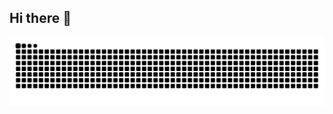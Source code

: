 ## Hi there 👋

<!--
**RonnyRocke/RonnyRocke** is a ✨ _special_ ✨ repository because its `README.md` (this file) appears on your GitHub profile.

Here are some ideas to get you started:

- 🔭 I’m currently working on ...
- 🌱 I’m currently learning ...
- 👯 I’m looking to collaborate on ...
- 🤔 I’m looking for help with ...
- 💬 Ask me about ...
- 📫 How to reach me: ...
- 😄 Pronouns: ...
- ⚡ Fun fact: ...
-->

<picture align="center">
  <source media="(prefers-color-scheme: dark)" srcset="https://raw.githubusercontent.com/RonnyRocke/RonnyRocke/output/github-contribution-grid-snake-dark.svg">
  <source media="(prefers-color-scheme: light)" srcset="https://raw.githubusercontent.com/RonnyRocke/RonnyRocke/output/github-contribution-grid-snake-dark.svg">
  <img align="center" alt="github contribution grid snake animation" src="https://raw.githubusercontent.com/RonnyRocke/RonnyRocke/output/github-contribution-grid-snake.svg">
</picture>
